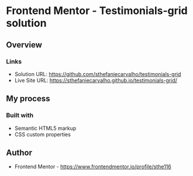 # Frontend Mentor - Testimonials-grid solution

## Overview

### Links

- Solution URL: https://github.com/sthefaniecarvalho/testimonials-grid
- Live Site URL: https://sthefaniecarvalho.github.io/testimonials-grid/
## My process

### Built with

- Semantic HTML5 markup
- CSS custom properties


## Author

- Frontend Mentor - https://www.frontendmentor.io/profile/sthe116

